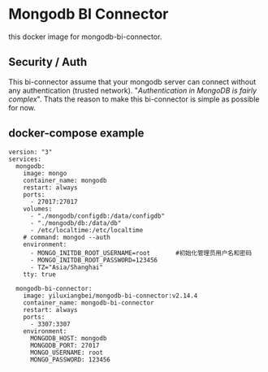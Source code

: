 # Mongodb BI Connector

this docker image for mongodb-bi-connector.

## Security / Auth

This bi-connector assume that your mongodb server can connect without any authentication (trusted network).
"*Authentication in MongoDB is fairly complex*". Thats the reason to make this bi-connector is simple as possible for now.

## docker-compose example

```
version: "3"
services:
  mongodb:
    image: mongo
    container_name: mongodb
    restart: always
    ports:
      - 27017:27017
    volumes:
      - "./mongodb/configdb:/data/configdb"
      - "./mongodb/db:/data/db"
      - /etc/localtime:/etc/localtime
    # command: mongod --auth
    environment:
      - MONGO_INITDB_ROOT_USERNAME=root       #初始化管理员用户名和密码
      - MONGO_INITDB_ROOT_PASSWORD=123456
      - TZ="Asia/Shanghai"
    tty: true
  
  mongodb-bi-connector:
    image: yiluxiangbei/mongodb-bi-connector:v2.14.4
    container_name: mongodb-bi-connector
    restart: always
    ports:
      - 3307:3307
    environment:
      MONGODB_HOST: mongodb
      MONGODB_PORT: 27017
      MONGO_USERNAME: root
      MONGO_PASSWORD: 123456

```
